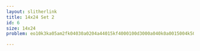 ```yaml
---
layout: slitherlink
title: 14x24 Set 2
id: 6
size: 14x24
problem: eo10k3ka05am2fk04030a0204a44015kf4000100d3000a040k0a0015004k5085040h40040d202k400l024005k0b00k150km0a005d0a04d032f002k004040503000fg00f000k144k0a54k0k030k0k043kd22041a30a,eo1052g041e04m0kf003k00300k4250a050025400320024k042kk0ok00fa030k2020o01024210320020k0a3010k005f0kkak0k0b0f0a3050140029022kk03k500ka00f1a0020303kf1005004k00210ga08fa0ok305,eo2f0mkkfd4fkd2eg0001004400002k400350a40303k090007fka504003k0f500k050k030023a13f0100800o00f01kk2a500k030304004301a00k02424j000o04a050k404k00f450000ak00k000mdfn24kn212j04f,eo2nf152a04a0ef03ff02mf1400c00400004fk00k2a04a0002340a012i029k3ka00040k3a03d0ifk0l00500400o043m0i503f20a00033f1n50nkf040kka0003k04k40022a0000a00e00kf175041f04b02a04f4a2c5,eom004452a2ja5a04f0a0f050405408034000f300o0f01a0k310g02504341k0k00f050k0001ka54320050530400a5a344a000204020030255aa02k0o0k5304a020c00a4000f5090k10f03040202k0344mf1a1ka00o,eo45kk3m5f324ff0k000000f044433550f50ck000f0a04420240k00k0ak00035504402004k500405029kk0021ea040f0011k00a0ka024k00044010020kk0aak03010004n041012kkaaf0400000020425af42ga423a,eokac0k0ak32af21034o040a140004f0a0033a0f04004100f09420mf0k044j00024a02a0f5042a0a5f040f10a031403kk03402k04ka000efk020480af90300fa0050404ak00204f000ka30k0mfa0kk235k24020824,eom052445k4mkd2k404520a00k002000040403324k210m0f4ag0f402a004k000000090a0a01335440004253ka000kf1k5a04010e00000002f004k0f20m2a40o0fk4k5k50a0a0000k0020030k2k0k3kj3mf13k5a40b,eoik0oj011420i0440a1000f0f00f00a5n54f1mka3f000f0004a00f014a02aka04000k045f30c00904004f4500f0j00n0a44a02000a0413504ak03002a00040004k42if3a4l3300300204000k40ka0m0kkk50dm027,eoi30kk0n3fnaa4k04040f00105f20k030d4kf050501k00f0fn0030k304101002k010ma010k3503f00020520k0004f04k30k03h0a04k00f0ff0a10f008304001k0404024ac0a030k32050020k0k02f22m4fg0140aj,eo4a40kf0c01344afm4f05041d0c0005j02000000kk05003n0nkf0300n040e2402fk3040k00f032020030ej0500k0kk020010a053450aac0a0800a02490hk00204200000050b2000808fk0303f943ff5k0b0140535,eom0hfk020ga3d0o0k1a4b0004f00001a0a22520f2k0a0kf0ak04040301035kk0f0gf130023k0c0020170a40ia0k00n04ak00af2j040144k0f0a0f0f0240240401a40535f101f000025000ia4k30e0na1e0k041e0e,eo22fh3a1a083m214f040o00020a000k30c50k0oak04k0502ah0f030400fa32005j001400k0040024af13jokk34af00a003005500n400aa42005050207450404a042e0202d053000405000l0f02ffkdkh03a4ai1kk,eo2ff0802k280nk450050204aa1f0hf04a004akf04000ak44514a01i0400000fk0440e0fa223000030l5ck1m4h0f0000kkk420o0ka02200000a07502ka3fk4300050221f001a01e04k2350k0200253g0ca15080225,eofm5280j40e0ma0a0004030f422040g04oa05041f32000f0fa0405a0e3a1045000000000g504kk02k0103k0k045041k02g000000000450a3k70430f04204000ka25k0301lk0m0a0akk30k0a00030370i05c0ok4i1,eom5f3j338a02k0404030004132a1k014044000fk0c0kk0k08c00302320f20aak030k0f500004k0agk1k0l902k1o303f000033030f02230k20fk505008d030240d024000fa0kf02a2kkk5000k0f0a01502ck5ia14o,eo3fb5a1a0m53ok002020ja000000401kk0k0f12j03030d00eca0a00000110001053kf0kk0f10200g0430k10kk0j00k0k1042041k205000ff00000204b80090a0k0ekk40304150a0000002h0k0k003ok2o04a12b2a,eo48f2o015k4km4000ak24400f0k04030002j02270k004a00k3f04gk0a001203532k01a42041f01k00f008n001004502fa0ak4k02ka2f0kf00303ba01f3001k0020ckk0bk000a0a0402005fa140005g4a24f0cf1ia,eo4ka4aof4j4aa04ff00000fk520f0415010307040ak0a020103la0024010a0k05k02f0070n0k04005040000k0200a010o09003k04102030k05k004jk0k0k04022050m0k0k01kk030k2410000041k013kjf3d1a325,eof1k20404f1072015k55m02if00000000g02fk08ak04000103k005af0k0ak010424k44n0000505030f0ki93020a04040000efk4fkk05014030244002a05000f024h013f09000000004h50n4243k0570f45050f1a4,eokk4215c175024004a20004a5m000000k0f100114i52b00040k0f4202k0ka453f00kk0h0knkk00900l000000n00m0032930g04300352f110250kf1040k000ok3ekkk00a401000000b44a000a1f00ak01j5c2ak532,eo42450k4a4j0k2d505a0400l0000042a0a002104k0002340fa2k00l0l0aa02a01001k040a0000ma0fak2b7544404c000030f02f00k01k0130b0l004a120fff000250ak00404ak00000l00f01304na10if1k402a5k,eo44mok4ka4015k040f03kaa3a000000a00424248c4902400k3f0k0050ak03000004040230a1k4fk0a4aka233f1012f3k10ff0f0k00000k0220400202f2005k0lkgek5aka0020000004a4145020f024k0a34f1cgaa,eo4ha5cf05025a40f0a04k0k2k0k0000a01c00f4a33311a0kf40j00200004a2000a2a00f043of0401443a4f2fk5a0k027kf04003k2000a1k0000f00j0533015kk5k1k200ek040000102f304a03030f13f0301b4475,eo2m02kfa124k000250400205k50c00a250440200450fk0a4455f00050a00k0a490o00040f3000f20fb02d9k0m20k4000k40500090l530300301000244af403404k00a05k035300m01140k00a04k0004aka142k0b5,eo27015042a01k20k42a00k03a00405k09k010b30000400f3c00044k00140k2kk5030oh00a040000f2k50a3012530000k0300mh0a0411k40ak003fk000jf100k00005j0k02g0440a002504004ka20k3k04fa04508a,eog0nkk040kk5a0b0120ff330k14a2a30003302050a0101k050f0041fk0k0444410204o311300f0k502a03503504402005aa5n50f0kf5fa04024fa0040402k0a03020k0a5000k2a3kk30aa140ka0m041420k011707,eooko0fa1afa24f002k0ka240902ka03a00203k090a03kkah0100k41k00105kka0020o0004303050204kjk3j2a05040a0fa00090a0012220k004f5400f0e233k040b04505003k013a0h0ak4201k004fa211a320n2j,eo4aadk350n4jf011k00oa0004i300010001300a04aa001k15341k052kk104a00k03a0104l2140o04035000025050d0akacf0a03k04003a0f12f401afa2k1a0044f0400fk00050005jk0001e002ka02iag04a1h34k,eoh0m02e031341050i00k4akaa24k003000000f9015k04o0404k0k02k000g8k0000030a200021903k54k3k1a2a31k0eff000k30k000004jb0003k010350f0df043a074000000k003aa4324k400l010kkkk50oa0c0o,eo222nag02b33kkak040b0k0k340f0500k0441aa002024400kg0j01kaff000f0120000028a0k045443f00f1002afk4a0303nk00000ff040002233k0o0n300aak0k0042fkk010040105a204080k022325kik0h2nfkk,eokkka0f042mk4302ka2904a030k040f00000kfk0k010j0200410a0050k0da0f0443005ak000kc00l0200o80050i00e200023200kkk0104c01040010ak00f070k0304240000040f040504k0ek34k0ka3cka0301111,eogk53201501ga000a04f002400f4001001050m34ka0a44f0400390500a02a30f00300k0c0g3n0k04h4050020k7k040daj0m0100a0040k2k040010jf00k02f540115ah040a00k00k400a5002k040001jf0150ak44m,eo41h00f1dk0150n0241000m04a40k00k010aa50203k003020404304000ckj000n0053k000244040o01403k0ak0d0a05ak0003k4009000h3i000k0f50a0505004k0k04320k010020f2k0g000k5k0e03k02gk40075k,eo410o07044275i01f100f000a30400gf04040g0a0404a0f0ka01f3k0020424a030009ka0f045000d0020jc0a00g0002f04023h000k01akk0k004k4k0320304a0a020g0f0f0490050k4000400k4k0i47k5a070m0aa,eof1k7a24080ea030200530042200010k3040ka0g40405050f03f03k404k04904330a04a040fak024k00489k004ak02420a03502055f07a03a0f3k02k020401050fi0440a0f4050005af00a300k0f0170o0kf172k4,eo50i25ak50mf4af0g2434800220200k0034ma0k0k0000000f14a010fk450g24k04n03030ha05f0a02f020050250403404g0k0k08k025fc03f230k04af3000000030302g5500200k0fa00ckkakc044f3n04222k804,eoaa53nk44cca3102f0f010a0aa0300a0f00410a01k0ek30aa22ok10k0k1404030030m00045f001010k0fa42040k0k0042k000b0500f0a0ff3010k2gkk340k4h04a030af0030200a044020f0204k05a4bnak3ea324,eo42ofkkn0k20oh0a0432a00h01400a001k10a20k44a0300k030402k0k0k0n04500010143g202a5202a0000002k0524k0kiaak0a000450o010204a050a0300504ka20540k1k00100kf0c002fak040ld0f40b422gkf,eo42jfj0d1104kf204k33k0n000500000040jk200lf04a010155045250kk00404f000o0158000204a0a0k0040404f0k00072f090004k0a00120453k024k0k01k04d00k1e0a0000002000d02ff2f0k24a05kh0j28fa,eo1akf412e40240110kka004fa2k04k030kf34f0ad100301k0000004af000004404k004f2i42f0f0k0g021af07010104fagk1a001k0a50000024a0000003k0k00ah404kk220501k035435004230ka0ka05nkka233a,eo030gjf2g4k0khkk0300f03na402000n05f05053524a03000ak03ka0l04gk30300000a0032003k0o02a4clk4a0g03k00ff0020000050f29507013k041000k03ak4k1030420n000f0f38a0400f014o202amk4oh0a0,eok5212040f0n0i03k090k534a500020090401kkk0k044004000034k00ak0k14l0f0k0423n0203030k0a00004010a0f0k0effk0102085k2033004ak0000k00a5040112k0a0g00f00041fa330702a0m0g010505a533,eof244n0j3k00e40f00a0f3gkf0a52344f04f031205010401c1k000k040f0a00501k0a5004424a0050443k3kak01002fafk004104k04002010a020004klk0a0k040akk02f03aakk41032of40300205o004ao0maaf2,eomaa50ag3ka0f24k0424110440000000k0a0g40k5k00034039a504ffk0l0000e00j0k0204040fk000301k150a000210k0k0k020g00j0000n0444k0247k0fk0001140fe04020000000ka0kakff02fa20215m20234o,eoif27504fak0440240a0k0115040f01f04k0333550k040053k0022201f0054k000823ak1fd04030054000000a100k0k0d4a13afd00035200350k5k002f300k04044aaa03f01a030502kf04040f50a50241k047k48,eo4k001fka35k42103k50404f0005000f3o0003b0f020000ck1ak40mk04n0100f030a3000af01010450k0ob0203k0f0k013000a2050200f0i504o0a34k4n00005010gk0009a400040003f0k04150aaa41k221k004f,eoga1k03aea44h3f02k030f052020j0100040030k0043e005fmk300f50k04a0007300050101010k01103f3a4f0kk020k0k0k03000580003k0104200f1843009ka0010a00k000k0i0f0k4020k03502k75k282502f1b,eo24i02khf82ja0k01k40000504000000f044550ff02f4f0af0424ka04000200045010k040ok004044015f33k0kf0f002h05040a025000a000f012akf04204f1k013042fa01000000k040000f2f0202bah2o4k08ak,eoi03kak0d002i0o0kf0i0o0kk400n0100504a04i00a010f004200kak4430jk001100500401flk0k0a0050040030404b4k0k00100ka002g0aka43200550020504007f03a0400f0j00531090m0240m0nk00n0312k0e,eo4b1k4i02oa272004f0a0000f00f005010e034c00440aj01025040a00000500802a335020040k1030002jna000k0f20500k0355250e0010000020504k0k0n10a500jk50m0k040040030000401k00agk37k0mk2kjk,eo3m7a07a080kak005003a39a00003a03k0034f04k0250101fk0430a0k0k00430a0o2c09ka3k001000240000kk000k002f44d0lal040ak00104040ak042f0f04502k03f5002a045000049a3k004003330j01b01bga,eo23k0a01ja5a0a0mn1000002o200024240400k01kka00bka03a03040a0035024005k204fa1001f00f04a004k04004k00a4450f4400kk04k0040f0k025013m00444k0200a05555000a9f00000fmh040424hk0101ak,eoca0a0a04aa0f4442440k010k0400kak010l000401304ka03140400000500a0o0f0i0l0450afk0g030faa1220k0o01230350g07040b0100300000a0akk014k0af0k000l0f014300k0205010kakkkf3042k040403h,eo1a4k08023aa20o040050k04k000k000k00akb01074ffk52404a0353010052k3o00k0o002010f0k320k153a40ak1040k0k00e03007f2f200k0a1k03k0ak3434a90k0g4300400040004k020300k0i0k33ak0o0253f,eoa0m44aa0m03k10000g0042ea3500f01i000000aka0ff04054150010000430mf040dk02f10200k010o40ii05e0f0300k0f4f04g0504m0fk0000k003fa4050240141000000ck04003f2h5500h00005250o043kfb04,eo23ak3282fna2aa40k50k500a10f032f02k0004000500002e2k042k04akf0200jk10f101f07500470000510000da003803k0k20k4m00a0424k03ff04ke500004000a0002k04ka010a400320420f1453o4k8kk24aa,eo410ef4oag0ef30202500030440o000210f00f0ff0103k00c422004010g4500k4f0f00000190k004k0404a0k03k00208a00000304f4001fl0a0a00kkkm002k0k014020030kk000d0ak0k0002a0a0f1h0j1ga4e05a,eoo01a442d41420030kkaa00083301f000k0043k02022a5k305a5012f0000302000300420ko0k100lf05400f304l00k40o10kk00k000a0k00002k504140k4345k0k03ak0030001k0aaj00033330a005kkf8a5a150m,eo1aka20k01efaf2010l2kk0044030000k00200k03n09001k49500020ak00k00j000014m01101kkfa0f0a0010104313f0ka0nkk0000700300430a0002ck450070lk0300a0010000k0fk0044ke0f0k44175030k421k,eo734k2a5042o540f04k00400fa03a0101f100f30000d004k040akk00a00f55501kk028040a0003a0k3m0k10ja401k0004050nk032k01444003004410a03f00o0000f100a3a0a04k023005001k020f1n5a024f2a5m,eo233k017hka22g0k4n3000a05002f00cf040j4gk001jk4f033003k000k00005204a04fk03400e00o025a254250n00l005f022k04a0f4000010002f00ak04a2i5001jfh0k04n004k00204000kcf30dka33e7a01akf,eo5kffc135n02220224kk0f0kk040000240l2ff04f2220a00014f0k0ak034m0001040l0fa04040f0o03nkf22na080205050140i0f0k000nak0140402kk00030fkk3k042fb0kk0000f01301033faf0kkk0o3kk83423,eo224e0k0cf3bkak00f4255k0j404230k0f03fk5f0akk040f000404k05a005250043fa02e0a0f10a024k0f402ak020k20409f034a5003f1004404f0a00020k031402413f020105kk0kc0234fk300434e52b040nafk,eo4208f0120g04c040k00f000gfa03040o0f0020k02f401k0k04003002a04350c004k0000f4m0o0l03ak14kk23a0d0g0hk300001f00c01ak04a00k00a0301a054k020k0040l0f0a023j00040030k0j50b0fa02d0kk,eo32a702k0152ek040450f020335a5005404142400ka2f000k1041000010fk0k04k00l0400g0003420k52f35420ffk000o00f0g004k010310k0000fa0k30001a42005fakk0k300134aa0a0402k0k037a2f02a0h3kk,eoc0ga0352kf0ke00kk003002435030g0ga02a0a040ak0f01502001000004ad044k027523k4k0000802a00002f0d00004f3f539k01fk073a00000a00f01k04034050402f04g0g0a02aaa00k0041007103353k03o0e,eo4k04jf30n45504d0040k0k04f04af1344a0kl00200a0f0a402k00a000k0k500ng12d5010k4c00a02k0fk110250300lk20a04ofknb003104000400450a4030400a00h203ffkf34f02k04020k00bk043f70a2ga04k,eo3ko03410j0084002a0ka0jf0k02a2k000k0a23300k080013001044f0n00f500k0fk0044545k0105200500400k10a043f3ka003404004400b04k50a00aa00o0300ak54040001f4k0204l03402k00ki00g0a550m4a,eo1f0nk3j02ofhaa11050gk032k0034420kf0044k50af00045003040k01f029500ea00440fj0k10445050000304ka0a30i40fk0029003na02f020f0k002f00024044aa003205k5a002kk04o040f53472mf0ek3e02f,eo1530d25k2k4a30fk00405f08a0003001200030e05024a4ga180k0f0f0024000000a0040015i1k04kk00a20044f01a73k005002000000f5002030107a4jk45k01080a000aa00a0004e0440k00440a3f1k23fb0k4f,eo122kka0b4i1fk05340f0kf0440000kf8004f0k00fk000504704190j0l00e00a0000103000300k50kk04k45012024005000k0k0000400b00n0h08kf0bk04000320010250083300005a034020k54042a7ac0142afa,eoi2421o08f0nk2ak0a00k04f3500k2500k04500k40041000215308010a00ak004f0k047k02k01030k0052f30010k0k03a048a0204500230040509053af000ka00k3002k03004k2004f4k03002024a4d04708k5afn,eo30ff3f485a4fk1k15ff0j0kmf0220000030ka00f144h03402040h05554ff0aa0000f000032141kk0c04a1k0m01255ak500003000044041a4430e0f0k0af0hkff400330f00000fk04l20o0334a2a42f31ma25210a,eoj0d34240202e4050n055a1k0fe040fkka015004000h0000a20aal0050mk0la012f0kf03300k00l010k5a3230k0c00300ka01304k501h02h03009430a20000o000k002k04433050e104a4220e020f750f05kkaj0j,eok423k0k42j4d300f0100k00aka1a1a02020040002j5020f1a050k0k043f20804040f0k15405fkf030004f000a014440a4f4010f0a0o053ak04030403f20a04nk000f00a0k03a4f44400200k0200kcacka1015kf2,eon080m4okk48a040500000000f0502f0h350f2f04ok10k2k50700202000k0h0a4f0180700040004k0c0kf440l04a000a000g0bk04k10l02000a0k00j021a3053ga0453045j04f03020000000040f03c534eam0b07,eoe0i14ha0j0e54502k021134a50a0200000000j03f0o0f0oak00004004f38304ff1k0100f3kk4007400f00100fb00f14a100a02a41a0ank1k00a000043n040802k0d00000000k04033fkakk02a03f4g0b01e5ah07,eoek044mkaka05403800304003f000a0040k8342403k00f10k209k0004kfakk00004f000f324kkfn04k40f40f2k0b143kff30004a000032233k000470520k4001f0kaaki4050010004k00a0k00ek0k204111e5f03j,eo2d224ka4ha2be050210004a042f040a000f0404f030e440f02a00hf0a5f00101m10a000fakf400a1004a45005400k414400020kga0f0012403h001k040kab0504a0a0100010k03kk02a000kk020hok2gf43fkknf,eo10bkna2oa02fa2a00a003a2h00402450kk0044kafk0k1f053a02002f02040210f504k0m01k03a0c0302f3a0k0h04503k0j0250210fk0a0503a00k03f204a104431k5003202af0a00ef15001004k23a04dk2h2j0a,eof1d2kh04f1ak30003505f0a04500003f0020024431k031022k0nf0a04k4b500af02a00a002ka0k0b0k053020l040345004003k044004ba4k0202b04kf0fa01kkfkk005003k00002f0304303k000a41f150o3fba2,eo2kk345kia425m007a3f0a0f203a00f00004a02000keea300201a300a131ff00kk2a003k5135245020a02k040f04aa4ak42a001f140042afk100f1k0f00k1de3000503a00004004a0f20104k4i0092fk3823ka24a,eo21f24n2kdk0i0k0002k00k00i0k0k03n10ka10kf3003330034020g000okk0500320f00444k500k02k00000045020014aaa0040kk0040449000l0k0aa00kfk00f130f310kcf02010d001004k00040703j2f8af1f5,eo2f085a3kk03e2040000k03k00k003l000f0140030ffl001k5f44k010a401240kka0kf4a020020f040k3f2k10k040k00a03f2104220aka0k40k01fk343f00g330500kk040009k003002f020000505e5013k44804a,eo01025k0144kk2kka3420050020320kk504080a000004401fkaf03200f00kj01fh53142100404002k0103a0k03k00a05005k5kf3n250i100200ak04313k0aa0000030i0k04220kf0f00400k5k424522aka022f0a0,eo1k01f3b5aafa3000o0k02k050ca0030k0010m04kkki04i040313402f00fa0000ak0550003m5f04k0fk0k102403f032gk00021044000034003f0kkka0k0950h44250b0a0040a004m0201k020i000514313cf1503a,eook0850naka032a0a020013ak00342f00000030100153094f2lak0f20b0f51000040k002001k01k0f02254kk0201501500f0010a0000a240o0k1032ca1ki0k3f00k0k0000004kk50044kk00f0102kk0123d01o01b,eoikf2fakk450bf02a3310kf20005004k0000a2k0a013040dk343k0ak0lk03e005040000f00134550a3a0520154043f550040000k04007a03m04401kfa2o0a0af03025200002k002000k320akf1a0470453424f42e,eoca01fonf2a5nf01k00008a3f3fa0hf0f0000080001o033432044020k0j09f0aaa003k00f0445038000200k000of01af03003a0014403c0b010a05f0kafkk0ba000l00000404h022a3a3e00002k02e32a1j83502o,eo70o2k41301b543020043l0030f000100002a2040f403k440k01e00l0310f1f0000000a0d0b004043k204f0525a0k00e0e0400000004k40fk0e00lk030ka250530a0k150000k00040k009ff00f0kf1oa0k5a4k80h,eo72444n027a0c005a0k5023k0200312000k0322204kk024250kkf032c0250a0300g500k0f130f0002j52a3k17500040kf404004j00k0202a08aa02430355a022a0kkak02000kak00f03kk04304400m04if0nfffki,eok470bkkjkf2a32440f10301k3000o0044302305000k0504kk02k0120000ka01040250l30200f0050400e80050400100k05j0450a0k0340000a5045023f040300020kk0kkk00l000f2f0f0a205aa53f22e31b0jf4,eoa0203205525k143l0ka4kkkaa0f4k03030000200k0000f404204003k04ag0f2f4ea500kah55k003ka0400f021f00223o330024nf1f10o3a03500f0ak0540000100f0000k0k03k2043142f440nakk24a410f50f02,eon2a1a024f52d040421fba40a50203f0040a5a0f00a50004240450k044h0a5k2ak00a140f0m0k0afa000k3000211010h010ff40014k1420iak0203k0fkk0003300302420k0045050240a3n4akf0a0ek32a501f3ab,eo3h0ifa042i4jk0f0j0a0401025ka03h0020f3k040303k0fda0a5kk0040200f040550k045k4k2040c004f4f00n05052523a010440k0200f0k00242304j203k0a0k04a20500mk0222a0505030g0404df8kf044d0dk,eo224ka221o0daa0f02f0k020230a033k10k0m4n0k0f2003k0k0501fk0404f4040001k0509040kk0a1ga00004g530320k0j0203k000k054f0k041k040403a00f2010h5m030a15a010ak0k0202f02044d0okaf12ka5,eo4boa021aa50of0000k0404504f04704040044kk0405a0k4k01k00502k1a0004333k03009e000k4002aa0044k00f1000gd00k04ak5k0004a3a04003k01540420k012fk0050f0da01504f050400003b0344ka01ook,eo22j043ea3aa0k05k0k000209304k000f03403a00a0i04k50a0431f03k00o4j1f3a0k2k1a0005050103i00b50a02020001f4f10153fj5c002k02aak02021a0o04001a0ak040002k0km0a00010320402153hak0c55,eo327504ga0gk54a0hk0003032f02025000i0f84000044a00g0ak4300j0110500kk04040ok4030040f040000501050050a4e0a0f0420040550o00ka430m004f50000ad20m0004k0a02k50k0002h04k32h04ek03oak

---
```

